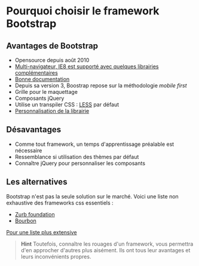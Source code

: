 # Pourquoi choisir le framework Bootstrap

## Avantages de Bootstrap

- Opensource depuis août 2010
- [Multi-navigateur, IE8 est supporté avec quelques librairies complémentaires](http://getbootstrap.com/getting-started/#support)
- [Bonne documentation](http://getbootstrap.com/)
- Depuis sa version 3, Boostrap repose sur la méthodologie _mobile first_
- Grille pour le maquettage
- Composants jQuery
- Utilise un transpiler CSS : [LESS](http://lesscss.org/) par défaut
- [Personnalisation de la librairie](http://getbootstrap.com/customize/)

## Désavantages

- Comme tout framework, un temps d'apprentissage préalable est nécessaire
- Ressemblance si utilisation des thèmes par défaut
- Connaître jQuery pour personnaliser les composants


## Les alternatives

Bootstrap n'est pas la seule solution sur le marché.
Voici une liste non exhaustive des frameworks css essentiels :

- [Zurb foundation](http://foundation.zurb.com/)
- [Bourbon](http://neat.bourbon.io/)

[Pour une liste plus extensive](http://resource-guru.com/tools/responsive-css-framework-2014)

> **Hint** Toutefois, connaître les rouages d'un framework, vous permettra d'en approcher d'autres plus aisément.
Ils ont tous leur avantages et leurs inconvénients propres.

